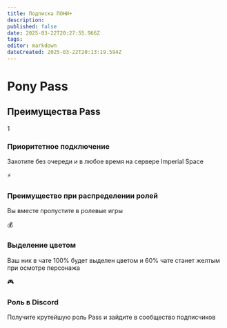 ```yaml
---
title: Подписка ПОНИ+
description: 
published: false
date: 2025-03-22T20:27:55.966Z
tags: 
editor: markdown
dateCreated: 2025-03-22T20:13:19.594Z
---
```


<div class="container">
        <h1>Pony <span class="pass">Pass</span></h1>
        <!-- Benefits Section -->
        <h2>Преимущества Pass</h2>
        <div class="benefits" class="pass-header-container">
            <div class="benefit">
                <div class="icon">1</div>
                <h3>Приоритетное подключение</h3>
                <p>Захотите без очереди и в любое время на сервере Imperial Space</p>
            </div>
            <div class="benefit">
                <div class="icon">⚡</div>
                <h3>Преимущество при распределении ролей</h3>
                <p>Вы вместе пропустите в ролевые игры</p>
            </div>
            <div class="benefit">
                <div class="icon">💰</div>
                <h3>Выделение цветом</h3>
                <p>Ваш ник в чате 100% будет выделен цветом и 60% чате станет желтым при осмотре персонажа</p>
            </div>
            <div class="benefit">
                <div class="icon">🎮</div>
                <h3>Роль в Discord</h3>
                <p>Получите крутейшую роль Pass и зайдите в сообщество подписчиков</p>
            </div>
  